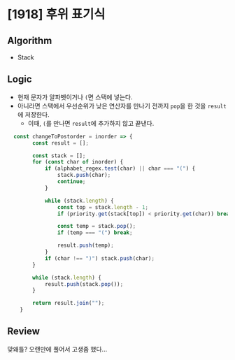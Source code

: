 # [1918] 후위 표기식
## Algorithm
- Stack
## Logic
- 현재 문자가 알파벳이거나 `(`면 스택에 넣는다.
- 아니라면 스택에서 우선순위가 낮은 연산자를 만나기 전까지 `pop`을 한 것을 `result`에 저장한다.
  - 이때, `(`를 만나면 `result`에 추가하지 않고 끝낸다.
  
```js
  const changeToPostorder = inorder => {
        const result = [];

        const stack = [];
        for (const char of inorder) {
            if (alphabet_regex.test(char) || char === "(") {
                stack.push(char);
                continue;
            }

            while (stack.length) {
                const top = stack.length - 1;
                if (priority.get(stack[top]) < priority.get(char)) break;

                const temp = stack.pop();
                if (temp === "(") break;

                result.push(temp);
            }
            if (char !== ")") stack.push(char);
        }

        while (stack.length) {
            result.push(stack.pop());
        }

        return result.join("");
    }
```

## Review
맞왜틀? 오랜만에 풀어서 고생좀 했다...
